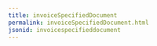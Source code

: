 ```yaml
---
title: invoiceSpecifiedDocument
permalink: invoiceSpecifiedDocument.html
jsonid: invoicespecifieddocument
---
```

